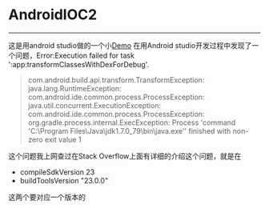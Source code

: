 # AndroidIOC2
------------------------------------------------
这是用android studio做的一个小[Demo](https://github.com/isoot/AndroidIOC)
在用Android studio开发过程中发现了一个问题，Error:Execution failed for task ':app:transformClassesWithDexForDebug'.
> com.android.build.api.transform.TransformException: java.lang.RuntimeException: com.android.ide.common.process.ProcessException: java.util.concurrent.ExecutionException: com.android.ide.common.process.ProcessException: org.gradle.process.internal.ExecException: Process 'command 'C:\Program Files\Java\jdk1.7.0_79\bin\java.exe'' finished with non-zero exit value 1
     
这个问题我上网查过在Stack Overflow上面有详细的介绍这个问题，就是在 

- compileSdkVersion 23
- buildToolsVersion "23.0.0"

这两个要对应一个版本的
